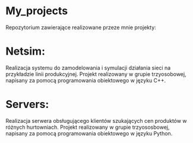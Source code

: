 # My_projects

Repozytorium zawierające realizowane przeze mnie projekty:

# Netsim:
Realizacja systemu do zamodelowania i symulacji działania sieci na przykładzie linii produkcyjnej. Projekt realizowany w grupie trzyosobowej, napisany za pomocą programowania obiektowego w języku C++.

# Servers:
Realizacja serwera obsługującego klientów szukających cen produktów w różnych hurtowniach. Projekt realizowany w grupie trzyososbowej, napisany za pomocą programowania obiektowego w języku Python.
